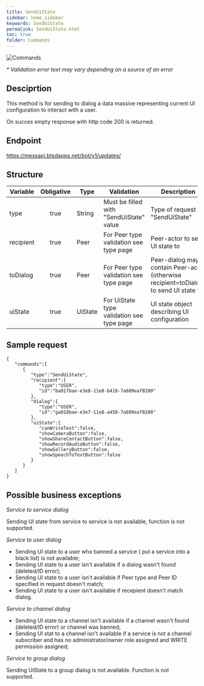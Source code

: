 ```yaml
---
title: SendUiState
sidebar: home_sidebar
keywords: SendUiState
permalink: SendUiState.html
toc: true
folder: Commands
---
```


![Commands](images/SendUiState.png "SendUiState")
<p>
<i>* Validation error text may vary depending on a source of an error</i>
</p>

## Desciprtion

<p> This method is for sending to dialog a data massive representing current UI configuration to interact with a user.
</p>
<p> <p> On succes empty response with http code 200 is returned.
    </p>
</p>

## Endpoint

https://messapi.btsdapps.net/bot/v1/updates/

## Structure

| Variable  | Obligative  | Type| Validation| Description
|---|:---:|---|---|---|
| type | true | String | Must be filled with "SendUiState" value |Type of request "SendUiState" |
| recipient  | true |  Peer | For Peer type validation see type page| Peer-actor  to send UI state to |
| toDialog  | true |  Peer | For Peer type validation see type page| Peer-dialog may contain Peer-actor (otherwise recipient=toDialog) to send UI state to |
| uiState | true |  UiState |For UiState type validation see type page  | UI state object describing UI configuration  |

## Sample request

```
{  
   "commands":[  
      {  
         "type":"SendUiState",
         "recipient":{  
            "type":"USER",
            "id":"ba017bae-e3e8-11e8-b418-7a609eaf8200"
         },
         "dialog":{  
            "type":"USER",
            "id":"ga018bae-e3e7-11e8-a458-7a609eaf8200"
         },
         "uiState":{  
            "canWriteText":false,
            "showCameraButton":false,
            "showShareContactButton":false,
            "showRecordAudioButton":false,
            "showGalleryButton":false,
            "showSpeechToTextButton":false
         }
      }
   ]
}
```

## Possible business exceptions

<i>Service to service dialog 
</i>
<p>Sending UI state from service to service is not available, function is not supported.
</p>
<i>Service to user dialog
</i>
<p>
<ul>
<li>Sending UI state to a user who banned a service ( put a service into a black list) is not available;
</li>
<li>Sending UI state to a user isn't available if a dialog wasn't found (deleted/ID error);
</li>
<li> Sending UI state to a user isn't available if Peer type and Peer ID specified in request doesn't match;
</li>
<li> Sending UI state to a user isn't available if recepient doesn't match dialog.
</li>
</ul>
</p>
<i>Service to channel dialog
</i>
<p>
<ul>
  <li> Sending UI state to a channel isn't available if a channel wasn't found (deleted/ID error) or channel was banned;
  </li>
  <li>Sending UI stat to a channel isn't available if a service is not a channel subscriber and has no administrator/owner role assigned and WRITE permission assigned;
  </li>
</ul>
</p>
<i>Service to group dialog
</i>
<p>
Sending UiState to a group dialog is not available. Function is not supported.
</p>
